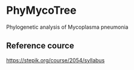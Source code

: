 # PhyMycoTree
Phylogenetic analysis of Mycoplasma pneumonia

## Reference cource
https://stepik.org/course/2054/syllabus
